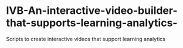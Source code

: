# IVB-An-interactive-video-builder-that-supports-learning-analytics-
Scripts to create interactive videos that support learning analytics

